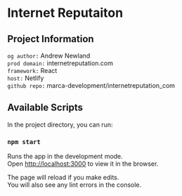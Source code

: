 # Internet Reputaiton


## Project Information
`og author:` Andrew Newland <br>
`prod domain:` internetreputation.com <br>
`framework:` React <br>
`host:` Netlify <br>
`github repo:` marca-development/internetreputation_com <br>


## Available Scripts

In the project directory, you can run:

### `npm start`

Runs the app in the development mode.<br />
Open [http://localhost:3000](http://localhost:3000) to view it in the browser.

The page will reload if you make edits.<br />
You will also see any lint errors in the console.